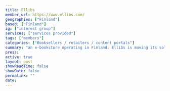 ```yaml
---
title: Ellibs
member_url: https://www.ellibs.com/
geographies: ["Finland"]
based: ["Finland"]
ig: ["interest group"] 
services: ["services provided"] 
tags: ["members"]
categories: ["Booksellers / retailers / content portals"]
summary: "an e-bookstore operating in Finland. Ellibs is moving its solution to LCP."
press:
active: true
layout: post
showReadTime: false
showDate: false
permalink: ""
date: 
---
```

